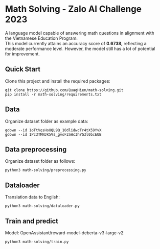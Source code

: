 # Math Solving - Zalo AI Challenge 2023
A language model capable of answering math questions in alignment with the Vietnamese Education Program.  
This model currently attains an accuracy score of **0.6738**, reflecting a moderate performance level. However, the model still has a lot of potential for improvement.
## Quick Start
Clone this project and install the required packages:
```
git clone https://github.com/QuagHien/math-solving.git
pip install -r math-solving/requirements.txt
```
## Data
Organize dataset folder as example data:
```
gdown --id 1oTtVqsHoUQL9Q_1OdlidwcTr4tX59YvX
gdown --id 1Pc3TMNJK5Vs_gvoF2aWcIhYG3l0bcEUB
```
## Data preprocessing
Organize dataset folder as follows:
```
python3 math-solving/preprocessing.py
 ```
## Dataloader
Translation data to English:
```
python3 math-solving/dataloader.py
```
## Train and predict
Model: OpenAssistant/reward-model-deberta-v3-large-v2
```
python3 math-solving/train.py
```

